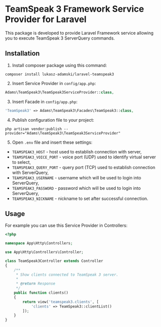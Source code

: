 # TeamSpeak 3 Framework Service Provider for Laravel
This package is developed to provide Laravel Framework service allowing you to execute TeamSpeak 3 ServerQuery commands.

## Installation
1. Install composer package using this command:
```
composer install lukasz-adamski/laravel-teamspeak3
```
2. Insert Service Provider in `config/app.php`:
```php
Adams\TeamSpeak3\TeamSpeak3ServiceProvider::class,
```
3. Insert Facade in `config/app.php`:
```php
'TeamSpeak3' => Adams\TeamSpeak3\Facades\TeamSpeak3::class,
```
4. Publish configuration file to your project:
```
php artisan vendor:publish --provider="Adams\TeamSpeak3\TeamSpeak3ServiceProvider"
```
5. Open `.env` file and insert these settings:
- `TEAMSPEAK3_HOST` - host used to establish connection with server,
- `TEAMSPEAK3_VOICE_PORT` - voice port (UDP) used to identify virtual server to select,
- `TEAMSPEAK3_QUERY_PORT` - query port (TCP) used to establish connection with ServerQuery,
- `TEAMSPEAK3_USERNAME` - username which will be used to login into ServerQuery,
- `TEAMSPEAK3_PASSWORD` - password which will be used to login into ServerQuery,
- `TEAMSPEAK3_NICKNAME` - nickname to set after successful connection.

## Usage
For example you can use this Service Provider in Controllers:
```php
<?php

namespace App\Http\Controllers;

use App\Http\Controllers\Controller;

class TeamSpeak3Controller extends Controller
{
    /**
     * Show clients connected to TeamSpeak 3 server.
     *
     * @return Response
     */
    public function clients()
    {
        return view('teamspeak3.clients', [
            'clients' => TeamSpeak3::clientList()
        ]);
    }
}
```
